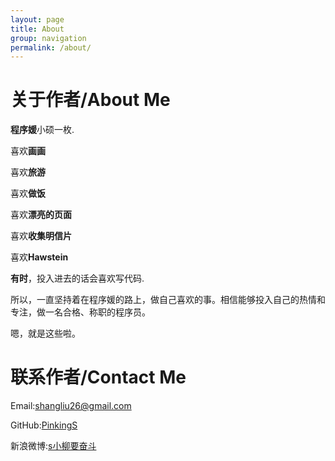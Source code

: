 ```yaml
---
layout: page
title: About
group: navigation
permalink: /about/
---
```


# 关于作者/About Me #

**程序媛**小硕一枚.

喜欢**画画**

喜欢**旅游**

喜欢**做饭**

喜欢**漂亮的页面**

喜欢**收集明信片**

喜欢**Hawstein**

**有时**，投入进去的话会喜欢写代码.

所以，一直坚持着在程序媛的路上，做自己喜欢的事。相信能够投入自己的热情和专注，做一名合格、称职的程序员。

嗯，就是这些啦。

# 联系作者/Contact Me #

Email:<shangliu26@gmail.com>

GitHub:[PinkingS](https://github.com/PinkingS)

新浪微博:[s小柳要奋斗](http://weibo.com/pinkingS "http://weibo.com/pinkingS")

